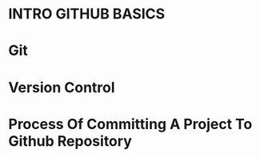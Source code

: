 # INTRO GITHUB BASICS

# Git

# Version Control

# Process Of Committing A Project To Github Repository
